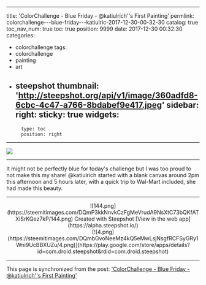 
---
title: 'ColorChallenge - Blue Friday - @katiulrich''s First Painting'
permlink: colorchallenge---blue-friday---katiulric-2017-12-30-00-32-30
catalog: true
toc_nav_num: true
toc: true
position: 9999
date: 2017-12-30 00:32:30
categories:
- colorchallenge
tags:
- colorchallenge
- painting
- art
- steepshot
thumbnail: 'http://steepshot.org/api/v1/image/360adfd8-6cbc-4c47-a766-8bdabef9e417.jpeg'
sidebar:
    right:
        sticky: true
widgets:
    -
        type: toc
        position: right
---


![](http://steepshot.org/api/v1/image/360adfd8-6cbc-4c47-a766-8bdabef9e417.jpeg)

-   --  -   - ---  -- - -  -- - -   -----   --  -  - ----  -    -   - --

It might not be perfectly blue for today's challenge but I was too proud to not make this my share! @katiulrich started with a blank canvas around 2pm this afternoon and 5 hours later, with a quick trip to Wal-Mart included, she had made this beauty.

-- -   -    -  ---- -  -  --   -----   - - --  - - --  --- -   -  --   -

<center>![144.png](https://steemitimages.com/DQmP3kkNnvkCzFgMeVrudA9NsXtC73bQKfATXiSrKQez7kP/144.png)
Created with Steepshot
[View in the web app](https://alpha.steepshot.io/)</center>
<center>[![4.png](https://steemitimages.com/DQmbGvoNeeMz4kQ5eMwLsjNsgfRCFSyGRy1Wni9UcBBXUZu/4.png)](https://play.google.com/store/apps/details?id=com.droid.steepshot&rdid=com.droid.steepshot)</center>

- - -

This page is synchronized from the post: ['ColorChallenge - Blue Friday - @katiulrich''s First Painting'](https://steemit.com/@patrickulrich/colorchallenge---blue-friday---katiulric-2017-12-30-00-32-30)
